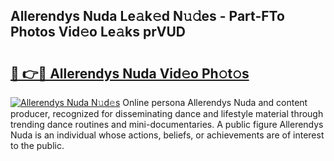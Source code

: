 ## Allerendys Nuda Le𝚊k𝚎d N𝚞𝚍es - Part-FTo Photos Vid𝚎o Le𝚊ks prVUD

# <h2><a href="http://fbfcxfv.evod.top/?m=Allerendys+Nuda">🔗 👉🔴 Allerendys Nuda Vid𝚎o Ph𝚘t𝚘s</a></h2>

[![Allerendys Nuda N𝚞d𝚎s](https://i.imgur.com/8V9OHl7.gif)](http://fbfcxfv.evod.top/?m=Allerendys+Nuda)
Online persona Allerendys Nuda and content producer, recognized for disseminating dance and lifestyle material through trending dance routines and mini-documentaries. A public figure Allerendys Nuda is an individual whose actions, beliefs, or achievements are of interest to the public. 
